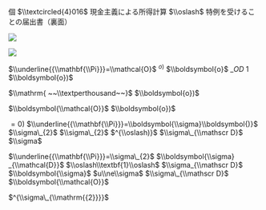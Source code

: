 個 $\\textcircled{4}016$ 現金主義による所得計算 $\\oslash$ 特例を受けることの届出書（裏面）

![](https://www.nta.go.jp/tmp/868e3573-e594-452c-899c-42adf70605fa/images/954f594f2e6001a0c7b80c368ef7102439b24b19f8fac663c774df3804397570.jpg)

![](https://www.nta.go.jp/tmp/868e3573-e594-452c-899c-42adf70605fa/images/10e626d25b238a0073f61f67dc375adc066b40bcacade19f58962b7eb418413b.jpg)

$\\underline{{\\mathbf{\\Pi}}}=\\mathcal{O}$ $^{o)}$ $\\boldsymbol{o}$ $\_{O D\ 1}$ $\\boldsymbol{o})$

$\\mathrm{ ~~\\textperthousand~~}$ $\\boldsymbol{o})$

$\\boldsymbol{\\mathcal{O}}$ $\\boldsymbol{o})$

$=0)$ $\\underline{{\\mathbf{\\Pi}}}=\\boldsymbol{\\sigma}\\boldsymbol{)}$ $\\sigma\_{2}$ $\\sigma\_{2}$ $^{\\oslash)}$ $\\sigma\_{\\mathscr D}$ $\\sigma$

$\\underline{{\\mathbf{\\Pi}}}=\\sigma\_{2}$ $\\boldsymbol{\\sigma} _{\\mathcal{D}}$ $\\oslash\\textbf{1}\\oslash$ $\\sigma_{\\mathscr D}$ $\\boldsymbol{\\sigma}$ $u\\ne\\sigma$ $\\sigma\_{\\mathscr D}$ $\\boldsymbol{\\mathcal{O}}$

$^{\\sigma\_{\\mathrm{{2}}}}$
